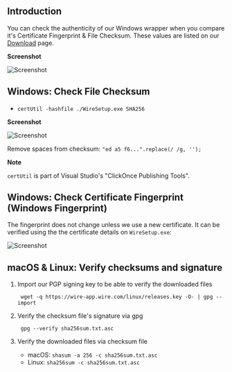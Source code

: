 ## Introduction

You can check the authenticity of our Windows wrapper when you compare it's Certificate Fingerprint & File Checksum. These values are listed on our [Download](https://wire.com/download/) page.

**Screenshot**

![Screenshot](https://cloud.githubusercontent.com/assets/469989/17731326/16a10354-646d-11e6-9075-654b9f830fae.png)

## Windows: Check File Checksum

- `certUtil -hashfile ./WireSetup.exe SHA256`

**Screenshot**

![Screenshot](https://cloud.githubusercontent.com/assets/10243309/17216132/a3c19b2e-54df-11e6-871d-d3d15b7b4877.png)

Remove spaces from checksum: `"ed a5 f6...".replace(/ /g, '');`

**Note**

`certUtil` is part of Visual Studio's "ClickOnce Publishing Tools".

## Windows: Check Certificate Fingerprint (Windows Fingerprint)

The fingerprint does not change unless we use a new certificate. It can be verified using the the certificate details on `WireSetup.exe`:

![Screenshot](https://cloud.githubusercontent.com/assets/10243309/17216060/5ce5ca54-54df-11e6-9238-ad1d4c969164.png)

## macOS & Linux: Verify checksums and signature

1. Import our PGP signing key to be able to verify the downloaded files

        wget -q https://wire-app.wire.com/linux/releases.key -O- | gpg --import

2. Verify the checksum file's signature  via gpg

        gpg --verify sha256sum.txt.asc

3. Verify the downloaded files via checksum file
    * macOS: `shasum -a 256 -c sha256sum.txt.asc`
    * Linux: `sha256sum -c sha256sum.txt.asc`
